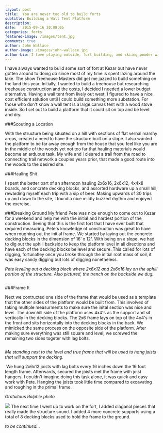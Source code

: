 ```yaml
---
layout: post
title:  You are never too old to build forts
subtitle: Building a Wall Tent Platform
description:
date:   2015-09-16 20:08:05
categories: forts
featured-image: /images/tent.jpg
comments: true
author: John Wallace
author-image: /images/john-wallace.jpg
author-bio: I love playing outside, fort building, and skiing powder with my wife and dog.  Currently a front end devloper at AppNeta.
---
```

I have always wanted to build some sort of fort at Kezar but have never gotten around to doing do since most of my time is spent lazing around the lake. The show Treehouse Masters did get me jazzed to build something on the land this year. Initially, I wanted to build a treehouse but researching treehouse construction and the costs, I decided I needed a lower budget alternative.
Having a wall tent from lively out west, I figured to have a nice cost efficient solution until I could build something more substation.  For those who don't know a wall tent is a large canvas tent with a wood stove inside.  So I set out to build a platform that it could sit on top and be level and dry.

###Scouting a Location

With the structure being situated on a hill with sections of flat vernal marshy areas, created a need to have the structure built on a slope.  I also wanted the platform to be far away enough from the house that you feel like you are in the middle of the woods yet not too far that hauling materials would become an arduous task.  My wife and I cleared a trail from the road to connecting trail network a couples years prior, that made a good route into the woods to the desired site.

###Hauling Shit

I spent the better part of an afternoon hauling 2x6x16, 2x6x12, 4x4x8 boards, and concrete decking blocks, and assorted hardware up a small hill, rewarding myself each trip with a sip of beer.  Making upwards of 30 trips up and down to the site, I found a nice mildly buzzed rhythm and enjoyed the exercise.

###Breaking Ground
My friend Pete was nice enough to come out to Kezar for a weekend and help me with the initial and hardest portion of the construction.  Seeing that this is the first fort that I have ever built that required measuring, Pete's knowledge of construction was great to have when roughing out the initial frame.   We started by laying out the concrete decking blocks in the dimension of 16' x 12'.  With being on a slope, we had to dig out the uphill backside to keep the platform level in all directions and have each of the decking blocks be level and secure.  This called for lots of digging, fortunatley once you broke through the initial root mass of soil, it was easy sandy digging but lots of digging nonetheless.
<img src="/images/fort/fort1.jpg" alt="" class="post-photo">

*Pete leveling out a decking block where 2x6x12 and 2x6x16 lay on the uphill portion of the structure. Also pictured, the trench on the backside we dug.*

<img src="/images/fort/fort2.jpg" alt="" class="post-photo">

###Frame It

Next we contructed one side of the frame that would be used as a template that the other sides of the platform would be built from.  This involved of taking multiple measurments to make sure the inital section was nice and level.  The downhill side of the platform uses 4x4's as the support and sit vertically in the decking blocks.  The 2x6 frame lays on top of the 4x4's in the front and sits horizontally into the decking blocks in the back.  We mimicked the same process on the opposite side of the platform.  After making sure everything was still square and level, we screwed the remaining two sides togeter with lag bolts. 

<img src="/images/fort/fort3.jpg" alt="" class="post-photo">

*Me standing next to the level and true frame that will be used to hang joists that will support the decking.*
<!-- <img src="/images/fort/fort4.jpg" alt="" class="post-photo"> -->
<img src="/images/fort/fort7.jpg" alt="" class="post-photo">
We hung 2x6x12 joists with lag bolts every 16 inches down the 16 foot length frame.  Afterwards, secured the joists met the frame with joist hangers.  I couldn't imagine doing this task alone, it was quick and easy work with Pete.  Hanging the joists took little time compared to excavating and roughing in the primal frame.
<img src="/images/fort/fort6.jpg" alt="" class="post-photo">

*Gratuitous Ralphie photo*
<!-- <img src="/images/fort/fort8.jpg" alt="" class="post-photo"> -->
<img src="/images/fort/fort8.jpg" class="post-photo">
The next time I went up to work on the fort, I added diaganol pieces that really made the structure sound.  I added 4 more concrete supports using a total of 8 decking blocks used to hold the frame to the ground.  

*to be continued...*
